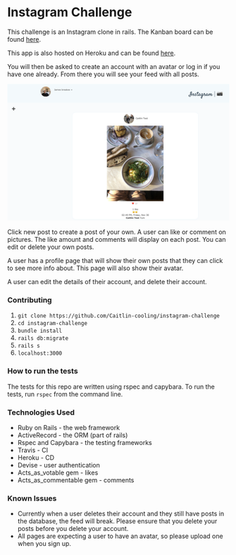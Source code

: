 # Instagram Challenge

This challenge is an Instagram clone in rails. The Kanban board can be found [here](https://waffle.io/Caitlin-cooling/instagram-challenges).

This app is also hosted on Heroku and can be found [here](https://caitlin-instagram-challenge.herokuapp.com/).

You will then be asked to create an account with an avatar or log in if you have one already. From there you will see your feed with all posts.

![Alt text](/app/assets/images/screenshot.png)

Click new post to create a post of your own. A user can like or comment on pictures. The like amount and comments will display on each post. You can edit or delete your own posts.

A user has a profile page that will show their own posts that they can click to see more info about. This page will also show their avatar.

A user can edit the details of their account, and delete their account.

### Contributing
1. `git clone https://github.com/Caitlin-cooling/instagram-challenge`
2. `cd instagram-challenge`
3. `bundle install`
4. `rails db:migrate`
5. `rails s`
6. `localhost:3000`

### How to run the tests
The tests for this repo are written using rspec and capybara. To run the tests, run `rspec` from the command line.

### Technologies Used
- Ruby on Rails - the web framework
- ActiveRecord - the ORM (part of rails)
- Rspec and Capybara - the testing frameworks
- Travis - CI
- Heroku - CD
- Devise - user authentication
- Acts_as_votable gem - likes
- Acts_as_commentable gem - comments

### Known Issues
- Currently when a user deletes their account and they still have posts in the database, the feed will break. Please ensure that you delete your posts before you delete your account.
- All pages are expecting a user to have an avatar, so please upload one when you sign up.
